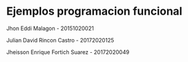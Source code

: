 # Ejemplos programacion funcional

Jhon Eddi Malagon - 20151020021

Julian David Rincon Castro - 20172020125

Jheisson Enrique Fortich Suarez - 20172020049
